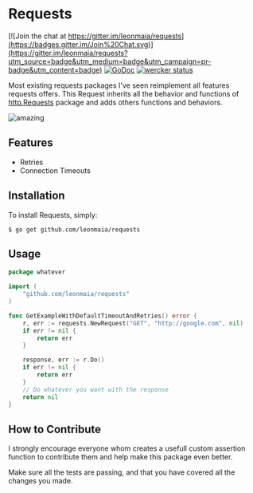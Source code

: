 # Requests

[![Join the chat at https://gitter.im/leonmaia/requests](https://badges.gitter.im/Join%20Chat.svg)](https://gitter.im/leonmaia/requests?utm_source=badge&utm_medium=badge&utm_campaign=pr-badge&utm_content=badge)
[![GoDoc](https://godoc.org/github.com/golang/gddo?status.svg)](http://godoc.org/pkg/github.com/leonmaia/requests)
[![wercker status](https://app.wercker.com/status/93d520ff365ec9ed21189add12450999/s/master "wercker status")](https://app.wercker.com/project/bykey/93d520ff365ec9ed21189add12450999)

Most existing requests packages I've seen reimplement all features requests offers. This Request inherits all the behavior and functions of [http.Requests](https://godoc.org/net/http#Request) package and adds others functions and behaviors.

![amazing](https://raw.github.com/leonmaia/requests/master/readme_assets/jake_amazed.gif)


Features
--------

- Retries
- Connection Timeouts

Installation
------------

To install Requests, simply:

    $ go get github.com/leonmaia/requests


Usage
------------
```go
package whatever

import (
	"github.com/leonmaia/requests"
)

func GetExampleWithDefaultTimeoutAndRetries() error {
	r, err := requests.NewRequest("GET", "http://google.com", nil)
	if err != nil {
		return err
	}

	response, err := r.Do()
	if err != nil {
		return err
	}
	// Do whatever you want with the response
	return nil
}
```
How to Contribute
------

I strongly encourage everyone whom creates a usefull custom assertion function
to contribute them and help make this package even better.

Make sure all the tests are passing, and that you have covered all the changes
you made.

